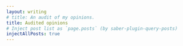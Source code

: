 ```yaml
---
layout: writing
# title: An audit of my opinions.
title: Audited opinions
# Inject post list as `page.posts` (by saber-plugin-query-posts)
injectAllPosts: true
---
```

